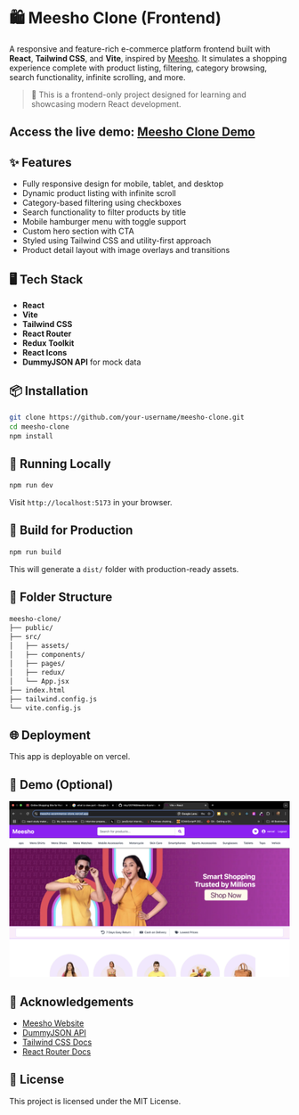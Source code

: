 
# 🛍️ Meesho Clone (Frontend)

A responsive and feature-rich e-commerce platform frontend built with **React**, **Tailwind CSS**, and **Vite**, inspired by [Meesho](https://www.meesho.com/). It simulates a shopping experience complete with product listing, filtering, category browsing, search functionality, infinite scrolling, and more.

> 🚀 This is a frontend-only project designed for learning and showcasing modern React development.

## Access the live demo: [Meesho Clone Demo](https://meesho-ecommerce-store.vercel.app/)

## ✨ Features

- Fully responsive design for mobile, tablet, and desktop
- Dynamic product listing with infinite scroll
- Category-based filtering using checkboxes
- Search functionality to filter products by title
- Mobile hamburger menu with toggle support
- Custom hero section with CTA
- Styled using Tailwind CSS and utility-first approach
- Product detail layout with image overlays and transitions

## 🖥️ Tech Stack

- **React**
- **Vite**
- **Tailwind CSS**
- **React Router**
- **Redux Toolkit**
- **React Icons**
- **DummyJSON API** for mock data

## 📦 Installation

```bash
git clone https://github.com/your-username/meesho-clone.git
cd meesho-clone
npm install
```

## 🧪 Running Locally

```bash
npm run dev
```

Visit `http://localhost:5173` in your browser.

## 🚀 Build for Production

```bash
npm run build
```

This will generate a `dist/` folder with production-ready assets.

## 🧾 Folder Structure

```
meesho-clone/
├── public/
├── src/
│   ├── assets/
│   ├── components/
│   ├── pages/
│   ├── redux/
│   └── App.jsx
├── index.html
├── tailwind.config.js
└── vite.config.js
```

## 🌐 Deployment

This app is deployable on vercel.

## 📸 Demo (Optional)

![Hero Section](./src/assets/homePage.png)


## 🙏 Acknowledgements

- [Meesho Website](https://www.meesho.com/)
- [DummyJSON API](https://dummyjson.com/)
- [Tailwind CSS Docs](https://tailwindcss.com/)
- [React Router Docs](https://reactrouter.com/)

## 📄 License

This project is licensed under the MIT License.